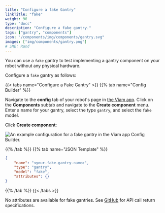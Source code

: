 ```yaml
---
title: "Configure a fake Gantry"
linkTitle: "fake"
weight: 90
type: "docs"
description: "Configure a fake gantry."
tags: ["gantry", "components"]
icon: "/components/img/components/gantry.svg"
images: ["img/components/gantry.png"]
# SME: Rand
---
```


You can use a `fake` gantry to test implementing a gantry component on your robot without any physical hardware.

Configure a `fake` gantry as follows:

{{< tabs name="Configure a Fake Gantry" >}}
{{% tab name="Config Builder" %}}

Navigate to the **config** tab of your robot's page in [the Viam app](https://app.viam.com).
Click on the **Components** subtab and navigate to the **Create component** menu.
Enter a name for your gantry, select the type `gantry`, and select the `fake` model.

Click **Create component**:

![An example configuration for a fake gantry in the Viam app Config Builder.](../img/fake-gantry-ui-config.png)

{{% /tab %}}
{{% tab name="JSON Template" %}}

```json {class="line-numbers linkable-line-numbers"}
{
    "name": "<your-fake-gantry-name>",
    "type": "gantry",
    "model": "fake",
    "attributes": {}
}
```

{{% /tab %}}
{{< /tabs >}}

No attributes are available for fake gantries.
See [GitHub](https://github.com/viamrobotics/rdk/blob/main/components/gantry/fake/gantry.go) for API call return specifications.
